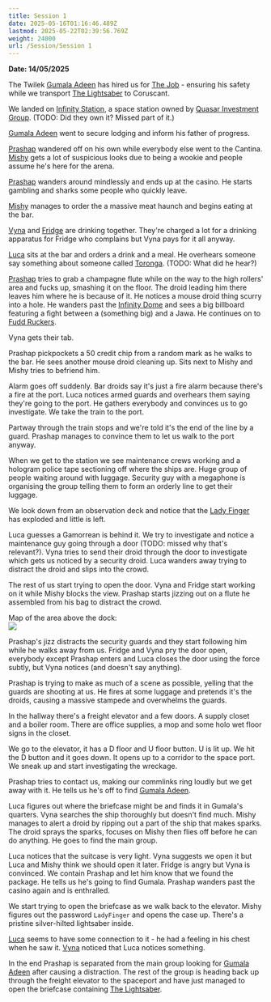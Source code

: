 ```yaml
---
title: Session 1
date: 2025-05-16T01:16:46.489Z
lastmod: 2025-05-22T02:39:56.769Z
weight: 24000
url: /Session/Session 1
---
```

**Date: 14/05/2025**

The Twilek [Gumala Adeen](/Characters/NPC/Gumala%20Adeen) has hired us for [The Job](/Plot/The%20Job) - ensuring his safety while we transport [The Lightsaber](/Plot/The%20Lightsaber) to Coruscant.

We landed on [Infinity Station](/Places/Infinity%20Station/Infinity%20Station), a space station owned by [Quasar Investment Group](/Factions%20and%20Groups/Quasar%20Investment%20Group). (TODO: Did they own it? Missed part of it.)

[Gumala Adeen](/Characters/NPC/Gumala%20Adeen) went to secure lodging and inform his father of progress.

[Prashap](/Characters/PCs/Prashap) wandered off on his own while everybody else went to the Cantina. [Mishy](/Characters/PCs/Mishy) gets a lot of suspicious looks due to being a wookie and people assume he's here for the arena.

[Prashap](/Characters/PCs/Prashap) wanders around mindlessly and ends up at the casino. He starts gambling and sharks some people who quickly leave.

[Mishy](/Characters/PCs/Mishy) manages to order the a massive meat haunch and begins eating at the bar.

[Vyna](/Characters/PCs/Vyna) and [Fridge](/Characters/PCs/Fridge) are drinking together. They're charged a lot for a drinking apparatus for Fridge who complains but Vyna pays for it all anyway.

[Luca](/Characters/PCs/Luca) sits at the bar and orders a drink and a meal. He overhears someone say something about someone called [Toronga](/Characters/NPC/Toronga). (TODO: What did he hear?)

[Prashap](/Characters/PCs/Prashap) tries to grab a champagne flute while on the way to the high rollers' area and fucks up, smashing it on the floor. The droid leading him there leaves him where he is because of it. He notices a mouse droid thing scurry into a hole. He wanders past the [Infinity Dome](/Places/Infinity%20Station/Infinity%20Dome) and sees a big billboard featuring a fight between a (something big) and a Jawa. He continues on to [Fudd Ruckers](/Places/Infinity%20Station/Fudd%20Ruckers).

Vyna gets their tab.

Prashap pickpockets a 50 credit chip from a random mark as he walks to the bar. He sees another mouse droid cleaning up. Sits next to Mishy and Mishy tries to befriend him.

Alarm goes off suddenly. Bar droids say it's just a fire alarm because there's a fire at the port. Luca notices armed guards and overhears them saying they're going to the port. He gathers everybody and convinces us to go investigate. We take the train to the port.

Partway through the train stops and we're told it's the end of the line by a guard. Prashap manages to convince them to let us walk to the port anyway.

When we get to the station we see maintenance crews working and a hologram police tape sectioning off where the ships are. Huge group of people waiting around with luggage. Security guy with a megaphone is organising the group telling them to form an orderly line to get their luggage.

We look down from an observation deck and notice that the [Lady Finger](/Plot/Lady%20Finger) has exploded and little is left.

Luca guesses a Gamorrean is behind it. We try to investigate and notice a maintenance guy going through a door (TODO: missed why that's relevant?). Vyna tries to send their droid through the door to investigate which gets us noticed by a security droid. Luca wanders away trying to distract the droid and slips into the crowd.

The rest of us start trying to open the door. Vyna and Fridge start working on it while Mishy blocks the view. Prashap starts jizzing out on a flute he assembled from his bag to distract the crowd.

Map of the area above the dock:\
<img src="/ob/Images/S1%20Ship%20Map.png">

Prashap's jizz distracts the security guards and they start following him while he walks away from us. Fridge and Vyna pry the door open, everybody except Prashap enters and Luca closes the door using the force subtly, but Vyna notices (and doesn't say anything).

Prashap is trying to make as much of a scene as possible, yelling that the guards are shooting at us. He fires at some luggage and pretends it's the droids, causing a massive stampede and overwhelms the guards.

In the hallway there's a freight elevator and a few doors. A supply closet and a boiler room. There are office supplies, a mop and some holo wet floor signs in the closet.

We go to the elevator, it has a D floor and U floor button. U is lit up. We hit the D button and it goes down. It opens up to a corridor to the space port. We sneak up and start investigating the wreckage.

Prashap tries to contact us, making our commlinks ring loudly but we get away with it. He tells us he's off to find [Gumala Adeen](/Characters/NPC/Gumala%20Adeen).

Luca figures out where the briefcase might be and finds it in Gumala's quarters. Vyna searches the ship thoroughly but doesn't find much. Mishy manages to alert a droid by ripping out a part of the ship that makes sparks. The droid sprays the sparks, focuses on Mishy then flies off before he can do anything. He goes to find the main group.

Luca notices that the suitcase is very light. Vyna suggests we open it but Luca and Mishy think we should open it later. Fridge is angry but Vyna is convinced. We contain Prashap and let him know that we found the package. He tells us he's going to find Gumala. Prashap wanders past the casino again and is enthralled.

We start trying to open the briefcase as we walk back to the elevator. Mishy figures out the password `LadyFinger` and opens the case up. There's a pristine silver-hilted lightsaber inside.

[Luca](/Characters/PCs/Luca) seems to have some connection to it - he had a feeling in his chest when he saw it. [Vyna](/Characters/PCs/Vyna) noticed that Luca notices something.

In the end Prashap is separated from the main group looking for [Gumala Adeen](/Characters/NPC/Gumala%20Adeen) after causing a distraction. The rest of the group is heading back up through the freight elevator to the spaceport and have just managed to open the briefcase containing [The Lightsaber](/Plot/The%20Lightsaber).

